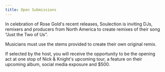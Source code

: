 ```yaml
---
title: Open Submissions
---
```

In celebration of Rose Gold's recent releases, Soulection is inviting DJs, remixers and producers from North America to create remixes of their song “Just the Two of Us”.

Musicians must use the stems provided to create their own original remix.

If selected by the host, you will receive the opportunity to be the opening act at one stop of Nick & Knight's upcoming tour, a feature on their upcoming album, social media exposure and $500.
